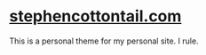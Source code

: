 # [stephencottontail.com](https://stephencottontail.com/)

This is a personal theme for my personal site. I rule.
